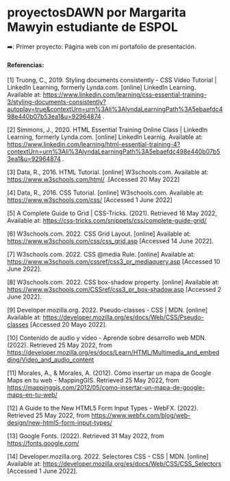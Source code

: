 # proyectosDAWN por Margarita Mawyin estudiante de ESPOL

➡️: Primer proyecto: Página web con mi portafolio de presentación.

#### Referencias:

[1] Truong, C., 2019. Styling documents consistently - CSS Video Tutorial | LinkedIn Learning, formerly Lynda.com. [online] LinkedIn Learning. Available at: <https://www.linkedin.com/learning/css-essential-training-3/styling-documents-consistently?autoplay=true&contextUrn=urn%3Ali%3AlyndaLearningPath%3A5ebaefdc498e440b07b53ea1&u=92964874> .

[2] Simmons, J., 2020. HTML Essential Training Online Class | LinkedIn Learning, formerly Lynda.com. [online] LinkedIn Learnig. Available at: <https://www.linkedin.com/learning/html-essential-training-4?contextUrn=urn%3Ali%3AlyndaLearningPath%3A5ebaefdc498e440b07b53ea1&u=92964874> .

[3] Data, R., 2016. HTML Tutorial. [online] W3schools.com. Available at: <https://www.w3schools.com/html/> .[Accessed 20 May 2022]

[4] Data, R., 2016. CSS Tutorial. [online] W3schools.com. Available at: <https://www.w3schools.com/css/> [Accessed 1 June 2022]

[5] A Complete Guide to Grid | CSS-Tricks. (2021). Retrieved 16 May 2022, Available at: <https://css-tricks.com/snippets/css/complete-guide-grid/>

[6] W3schools.com. 2022. CSS Grid Layout. [online] Available at: <https://www.w3schools.com/css/css_grid.asp> [Accessed 14 June 2022].

[7] W3schools.com. 2022. CSS @media Rule. [online] Available at: <https://www.w3schools.com/cssref/css3_pr_mediaquery.asp> [Accessed 10 June 2022].

[8] W3schools.com. 2022. CSS box-shadow property. [online] Available at: <https://www.w3schools.com/CSSref/css3_pr_box-shadow.asp> [Accessed 2 June 2022].

[9] Developer.mozilla.org. 2022. Pseudo-classes - CSS | MDN. [online] Available at: <https://developer.mozilla.org/es/docs/Web/CSS/Pseudo-classes> [Accessed 20 Mayo 2022].

[10] Contenido de audio y video - Aprende sobre desarrollo web MDN. (2022). Retrieved 25 May 2022, from https://developer.mozilla.org/es/docs/Learn/HTML/Multimedia_and_embedding/Video_and_audio_content

[11] Morales, A., & Morales, A. (2012). Cómo insertar un mapa de Google Maps en tu web - MappingGIS. Retrieved 25 May 2022, from https://mappinggis.com/2012/05/como-insertar-un-mapa-de-google-maps-en-tu-web/

[12] A Guide to the New HTML5 Form Input Types - WebFX. (2022). Retrieved 25 May 2022, from https://www.webfx.com/blog/web-design/new-html5-form-input-types/

[13] Google Fonts. (2022). Retrieved 31 May 2022, from https://fonts.google.com/

[14] Developer.mozilla.org. 2022. Selectores CSS - CSS | MDN. [online] Available at: <https://developer.mozilla.org/es/docs/Web/CSS/CSS_Selectors> [Accessed 1 June 2022].


